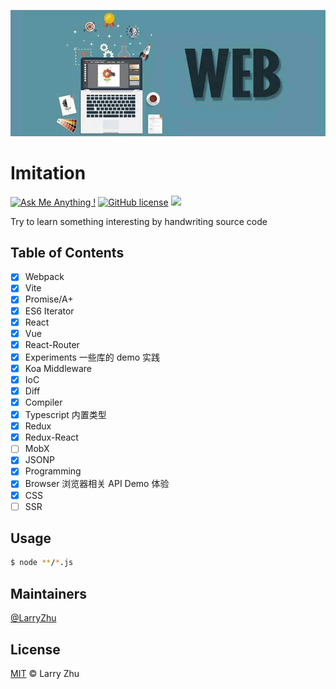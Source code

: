 ![](./.screenshots/poster.jpg?raw=true)

# Imitation

[![Ask Me Anything !](https://img.shields.io/badge/Ask%20me-anything-1abc9c.svg)](https://GitHub.com/lingxiao-Zhu/imitation) [![GitHub license](https://img.shields.io/github/license/Naereen/StrapDown.js.svg)](https://GitHub.com/lingxiao-Zhu/imitation/master/LICENSE) ![](https://img.shields.io/badge/language-javascript-orange.svg)

Try to learn something interesting by handwriting source code

## Table of Contents

- [x] Webpack
- [x] Vite
- [x] Promise/A+
- [x] ES6 Iterator
- [x] React
- [x] Vue
- [x] React-Router
- [x] Experiments 一些库的 demo 实践
- [x] Koa Middleware
- [x] IoC
- [x] Diff
- [x] Compiler
- [x] Typescript 内置类型
- [x] Redux
- [x] Redux-React
- [ ] MobX
- [x] JSONP
- [x] Programming
- [x] Browser 浏览器相关 API Demo 体验
- [x] CSS
- [ ] SSR

## Usage

```bash
$ node **/*.js
```

## Maintainers

[@LarryZhu](https://github.com/lingxiao-Zhu)

## License

[MIT](LICENSE) © Larry Zhu
